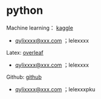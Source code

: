 # python

Machine learning： [kaggle](www.kaggle.com)

- qylixxxx@xxx.com ；lelexxxx

Latex:  [overleaf](overleaf.com)

- qylixxxx@xxx.com ；lelexxxx

Github: [github](github.com)

- qylixxxx@xxx.com ；lelexxxpku
